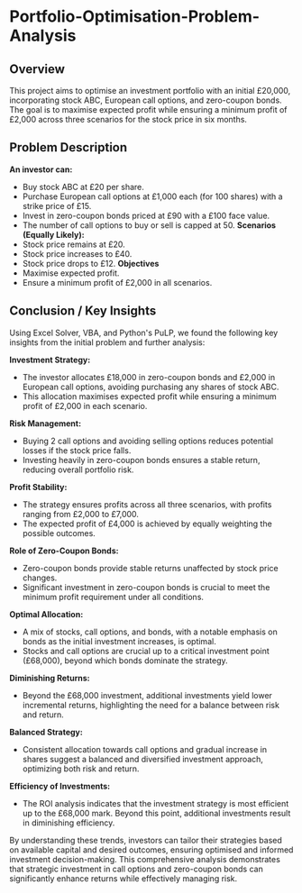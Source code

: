 # Portfolio-Optimisation-Problem-Analysis
## Overview

This project aims to optimise an investment portfolio with an initial £20,000, incorporating stock ABC, European call options, and zero-coupon bonds. The goal is to maximise expected profit while ensuring a minimum profit of £2,000 across three scenarios for the stock price in six months.

## Problem Description

**An investor can:**
- Buy stock ABC at £20 per share.
- Purchase European call options at £1,000 each (for 100 shares) with a strike price of £15.
- Invest in zero-coupon bonds priced at £90 with a £100 face value.
- The number of call options to buy or sell is capped at 50.
**Scenarios (Equally Likely):**
- Stock price remains at £20.
- Stock price increases to £40.
- Stock price drops to £12.
**Objectives**
- Maximise expected profit.
- Ensure a minimum profit of £2,000 in all scenarios.

## Conclusion / Key Insights

Using Excel Solver, VBA, and Python's PuLP, we found the following key insights from the initial problem and further analysis:

**Investment Strategy:**
- The investor allocates £18,000 in zero-coupon bonds and £2,000 in European call options, avoiding purchasing any shares of stock ABC.
- This allocation maximises expected profit while ensuring a minimum profit of £2,000 in each scenario.

**Risk Management:**
- Buying 2 call options and avoiding selling options reduces potential losses if the stock price falls.
- Investing heavily in zero-coupon bonds ensures a stable return, reducing overall portfolio risk.

**Profit Stability:**
- The strategy ensures profits across all three scenarios, with profits ranging from £2,000 to £7,000.
- The expected profit of £4,000 is achieved by equally weighting the possible outcomes.

**Role of Zero-Coupon Bonds:**
- Zero-coupon bonds provide stable returns unaffected by stock price changes.
- Significant investment in zero-coupon bonds is crucial to meet the minimum profit requirement under all conditions.

**Optimal Allocation:**
- A mix of stocks, call options, and bonds, with a notable emphasis on bonds as the initial investment increases, is optimal.
- Stocks and call options are crucial up to a critical investment point (£68,000), beyond which bonds dominate the strategy.

**Diminishing Returns:**
- Beyond the £68,000 investment, additional investments yield lower incremental returns, highlighting the need for a balance between risk and return.

**Balanced Strategy:**
- Consistent allocation towards call options and gradual increase in shares suggest a balanced and diversified investment approach, optimizing both risk and return.

**Efficiency of Investments:**
- The ROI analysis indicates that the investment strategy is most efficient up to the £68,000 mark. Beyond this point, additional investments result in diminishing efficiency.

By understanding these trends, investors can tailor their strategies based on available capital and desired outcomes, ensuring optimised and informed investment decision-making. This comprehensive analysis demonstrates that strategic investment in call options and zero-coupon bonds can significantly enhance returns while effectively managing risk.
